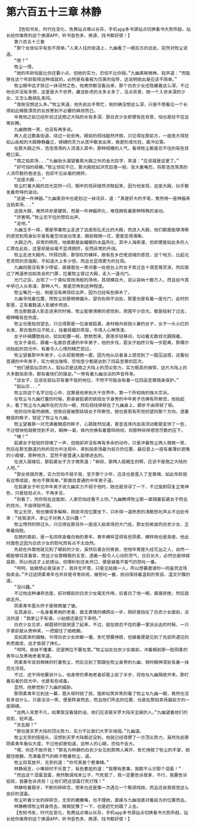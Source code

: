 # 第六百五十三章 林静
        【告知书友，时代在变化，免费站点难以长存，手机app多书源站点切换看书大势所趋，站长给你推荐的这个换源APP，听书音色多、换源、找书都好使！】
       第六百五十三章
       “那个女孩似乎有些不简单。”人来人往的街道上，九幽看了一眼后方的远处，突然对牧尘说道。
       “嗯？”
       牧尘一愣。
       “她的年龄怕是比你还要小点，但她的实力，恐怕不比你弱。”九幽美眸微眯，轻声道：“而能够在这个年龄取得这种成就的，必然是有着极为完美的指导，这说明她出身应该不简单。”
       牧尘眼中这才掠过一抹讶然之色，他竟然都没看出来，那个白衣少女还隐藏着这么深，不过他也并没有多想，这里是大千世界，藏龙卧虎的太多太多了，没点背景，她一个入世未深的少女，又怎么敢胡乱来闯。
       “我倒没想这么多。”牧尘笑道，他先前出手帮忙，倒的确没想这么深，只是不想看见一个长得如此精致漂亮的女孩惹到不必要的麻烦而已。
       毕竟他之前已经听说过这商之大陆的水有多深，那白衣少女即便有些背景，怕也是经不住这等折腾。
       九幽微微一笑，也没有再多说。
       两人走过数条街道，绕过一处街角，眼前的视线豁然开朗，只见得在那前方，一座庞大得犹如山岳般的大殿静静矗立，磅礴的灵力从其中散发出来，竟是形成光柱，直冲云霄。
       在那大殿之外，浩浩荡荡的人流涌入其中，那种规模的人气，看得牧尘都是忍不住的有些目瞪口呆。
       “商之拍卖场...”九幽抬头凝望着那大殿之外的金光巨字，笑道：“应该就是这里了。”
       “好可怕的规模。”牧尘惊叹不已，那大殿犹如洪荒巨兽一般，张大着嘴巴，将那浩浩荡荡的人流尽数的吞进去，但却不见丝毫的拥挤。
       “这座大殿...”
       牧尘盯着大殿的目光突然一闪，眼中的惊异陡然浓郁起来，因为他发现，这座大殿，似乎散发着奇特的波动。
       “这是一件神器。”九幽美目中也是划过一抹诧异，道：“真是好大的手笔，竟然用一座神器来当拍卖场...”
       这座大殿，竟然并非是建筑，而是一件神器所化，难怪拥有着那种特殊的波动。
       “厉害啊。”牧尘忍不住的赞叹出声。
       “走吧。”
       九幽玉手一挥，便是带着牧尘走进了这座恢弘无比的大殿，而进入大殿，他们都是能够清晰的感觉到周身似乎是有着空间波动荡漾，眼前微微一花，便是变得清晰。
       大殿之内，异常的明亮，地面都是由耀眼的水晶所化，其中人海弥漫，但即便是如此多的人汇聚在此处，这里却是丝毫不显得拥挤，反而异常的开阔。
       牧尘走进大殿内，环顾四周，那惊叹的模样，颇有些乡巴佬进城的感觉，这个地方，比起北苍灵院的灵值殿，不知道大上多少倍，而且也显得更为的壮观。
       九幽则是没有多少停留，直接是在一旁对着一处柜台上的女子丢过去十滴至尊灵液，然后取过了两道参加拍卖会的门票，拉着牧尘穿过大殿，走入一道光门。
       光门之后，出现了一个类似竞技场般的场地，其规模巨大，足以容纳十数万人，而且如今其中早已人头弥漫，那种人气，竟是恐怖到这种程度。
       牧尘嘴巴一扯，倒是没有再惊叹出声，因为已经有些麻木了。
       九幽寻找着位置，而牧尘则是微微偏头，望向右侧不远处，那里也是有着一座光门，此时的那里，正有着数道人影缓步而进。
       而当那数道人影走进来的时候，牧尘能够清晰的感觉到，周围不少目光，都是投射了过去，眼神略有些热度。
       牧尘也是抬目望去，只见得那是一位身披狐裘，身材格外妖娆火暴的女子，女子一头火红的长发，那白皙的瓜子脸上，挂着妩媚的笑容，令得人心神荡漾。
       女子纤细腰肢扭动，犹如蛇腰一般，款款而来，那莲步轻移间，勾动着无数目光跟随着。
       在女子身后，跟着一名面目普通的中年男子，他的步伐，距女子始终只有一步距离，那偶尔间抬起的目光中，有着令人心悸的精芒掠过。
       牧尘望着那中年男子，心头却是微微一震，因为他从后者身上感觉到了一股压迫感，这看似普通的中年男子，实力相当强悍，恐怕至少都是达到了四品至尊的层次。
       “他们是狐仙宗的人，狐仙宗是这商之大陆上的顶尖势力，实力极其的强悍，这片大陆上的大多数拍卖场，都有着他们的插足。”一旁有着九幽淡淡的声音传来。
       “这女子，应该在狐仙宗有着不低的地位，不然不可能会有着一位四品至尊随身保护。”
       “狐仙宗...”
       牧尘将这个名字记在心中，这算是他来到大千世界中，第一个所知晓的强大宗派。
       在牧尘与九幽打量的时候，那身披狐裘的妖娆女子身旁的中年男子仿佛有所察觉，他抬起头，看了牧尘与九幽所在的方向一眼，然后视线停顿在了九幽身上，脚步不由得顿了顿。
       他的动作虽然细微，但依旧是被那妖娆女子所察觉，她也是若有所觉的望向那个方向，透着魅惑的眸子，锁定了牧尘与九幽。
       牧尘望着那一对充满着魅惑的眸子，心跳陡然加速，甚至连体内血液流动都是变快了一些，不过很快他就察觉到不对，眼神一凝，体内仿佛有着雷鸣响彻，将那种异样感觉尽数的压下。
       “咦？”
       狐裘女子轻轻的惊咦了一声，但她却并没有再有多余的动作，只是冲着牧尘两人微微一笑，然后在那无数道灼热的目光中注视中，来到拍卖场最为前方的位置，最后登上一座有着薄纱遮掩的小阁楼，那种地方，显然不是普通人能够进去的。
       在进入阁楼后，那狐裘女子方才微笑道：“柳叔，那两人挺眼生的啊，应该不是商之大陆的人吧。”
       “那女孩很厉害，实力恐怕不弱于我，至于那个少年，应该也是晋入了至尊境，如此年龄就有这等成就，倒也不算简单。”那面目普通的中年男子道。
       在狐裘女子听见中年男子说九幽实力不弱于他时，她也是惊讶了一下，不过旋即回复正常神色，只是轻轻点头，不再多言。
       “别看了，凭你现在这能耐，人家恐怕还看不上你。”九幽瞧得牧尘那一直随着狐裘女子而去的目光，不由得轻哼道。
       牧尘无奈，倒也懒得多解释，刚欲寻找位置坐下，只听得一道熟悉的清脆怒叱声从不远处传来：“给我滚开，本公子对男人没兴趣！”
       牧尘愕然的转过头，只见得在那另外一座进入拍卖场的大门处，那女扮男装的白衣少女，正寒着俏脸。
       在她的面前，是一名同样身着白袍的青年，青年模样显得有些阴柔，模样倒也是英俊，他此时面色正因为白衣少女的怒叱而有点不太自然。
       先前在外面他就见到了眼前的少女，虽然后者女扮男装，但他毕竟是久经花丛之人，自然一眼能够将其看穿，而且少女那精致的五官，透着一股令人心动的灵气，日后长大，必然也是倾城容颜，所以他这才上前搭讪，但哪料到还未开口，便是被毫不客气的怒叱一番。
       “呵呵，姑娘想必是误会了，我并无坏意，只是见姑娘一人，所以想要邀请你一同鉴赏这场拍卖会。”不过这阴柔青年也并非是寻常纨绔，被怒叱一番，依旧保持着温和的笑容，温文尔雅的道。
       “没兴趣。”
       不过他这种谦恭态度，却对眼前的白衣少女毫无作用，后者白了他一眼，直接拒绝，然后就欲走开。
       阴柔青年眉头终于是微微皱了皱。
       在其身后，一名身着黑袍的老者，面无表情的横跨出一步，刚好是挡在了白衣少女面前，淡淡的道：“我家公子有请，小姑娘还是应下来吧。”
       白衣少女见状，柳眉顿时就倒竖了起来，不过，就在她忍不住的要一掌派出去的时候，一只手掌却是从旁伸来，一把握住了她皓腕。
       突如其来的接触，令得白衣少女娇躯一僵，急忙想要挣脱，但接着便是见到了先前所遇见的熟悉面庞，这才放弱了挣扎。
       “呵呵，舍妹不懂事，还望两位不要在意。”牧尘站在白衣少女面前，冲着眼前那一脸阴柔的青年以及黑袍老者笑道。
       阴柔青年双目微眯的盯着牧尘，然后见到了那跟在牧尘身旁的九幽，顿时眼神深处有着一抹亮光浮现。
       不过，还不待他要说什么，他身旁的黑袍老者却是上前了半步，将他与九幽隔绝开来，那盯着后者的目光中，也是有些戒备。
       显然，他察觉到了九幽的威胁。
       那阴柔青年见到这一幕，眉头顿时挑了挑，旋即似笑非笑的看了牧尘与九幽一眼，竟然也没有多说什么，只是淡淡一笑，便是转身而去，而且他们所去的位置，也是在那拍卖场最前方的一座阁楼。
       “这两人背景不凡，如果我没看错的话，他们应该是天罗大陆天玄殿的人。”九幽望着他们的背影，轻声道。
       “天玄殿？”
       “那也是天罗大陆的顶尖势力，实力不比我们大罗天域弱。”九幽道。
       牧尘无奈的摇摇头，没想到天罗大陆都还没到，他就已经得罪了一方顶尖势力，虽然先前那阴柔青年看似大度，不过他却是知道，这种人的心眼，恐怕不会大。
       “喂，你还不放开我！”那名为林静的白衣少女见到那两人离开，急忙挣脱了牧尘的手掌，她握住皓腕，充满着灵气的眸子瞪着牧尘，道。
       牧尘将其放开，无奈的道：“你可真是个惹事精。”
       林静闻言，小嘴顿时不乐意了，有些委屈的道：“我哪有惹事，我都不认识那个混蛋！”
       “而且这个混蛋混蛋，竟然敢调戏本公子，气死我了，我一定要告诉我爹，不行，我要告诉貂叔，我要告诉虎叔！让他们把这混蛋打死打残！”
       林静咬着银牙，不断的碎碎念，想来也还是第一次遇见一个敢调戏她，而且还自我感觉这么良好的混蛋。
       牧尘听着少女的碎碎念，无奈的撇撇嘴，也不理她，直接与九幽径直对着前方的位置而去。
       林静瞧得牧尘转身而去，微微犹豫了一下，也是赶忙的跟了上去。
       【告知书友，时代在变化，免费站点难以长存，手机app多书源站点切换看书大势所趋，站长给你推荐的这个换源APP，听书音色多、换源、找书都好使！】